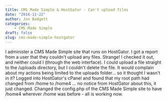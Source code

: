 ```yaml
---
title: CMS Made Simple & HostGator - Can't upload files
date: "2014-11-22"
author: Jon Badgett
categories:
    - CMS Made Simple
draft: false
slug: cms-made-simple-hostgator
---
```


  <!--more-->

I administer a CMS Made Simple site that runs on HostGator. I got a report from
a user that they couldn't upload any files. Strange! I checked it out, and
neither could I (through the web interface). I could upload a file straight to
the /uploads directory, but I couldn't delete the file. It would complain about
my actions being limited to the uploads folder... so it thought I wasn't in it?
Logged into HostGator's cPanel and found that my root path had changed from
/home to /home4 ... no notice from HostGator about this, it just changed.
Changed the config.php of the CMS Made Simple site to have /home4 wherever /home
was before - all is working now.
